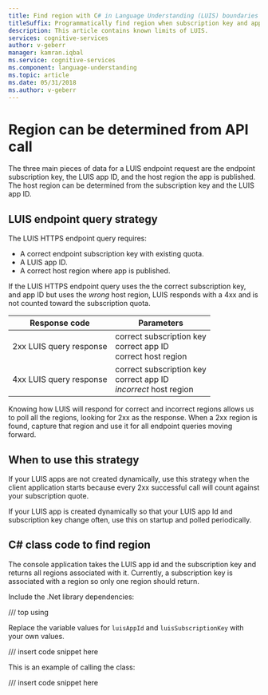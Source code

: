 ```yaml
---
title: Find region with C# in Language Understanding (LUIS) boundaries | Microsoft Docs
titleSuffix: Programmatically find region when subscription key and application ID for LUIS.
description: This article contains known limits of LUIS.
services: cognitive-services
author: v-geberr
manager: kamran.iqbal
ms.service: cognitive-services
ms.component: language-understanding
ms.topic: article
ms.date: 05/31/2018
ms.author: v-geberr
---
```

# Region can be determined from API call 
The three main pieces of data for a LUIS endpoint request are the endpoint subscription key, the LUIS app ID, and the host region the app is published. The host region can be determined from the subscription key and the LUIS app ID. 

## LUIS endpoint query strategy
The LUIS HTTPS endpoint query requires:

* A correct endpoint subscription key with existing quota.
* A LUIS app ID.
* A correct host region where app is published.

 If the LUIS HTTPS endpoint query uses the the correct subscription key, and app ID but uses the _wrong_ host region, LUIS responds with a 4xx and is not counted toward the subscription quota.

|Response code|Parameters|
|--|--|
|2xx LUIS query response|correct subscription key<br>correct app ID<br>correct host region|
|4xx LUIS query response|correct subscription key<br>correct app ID<br>_incorrect_ host region|

Knowing how LUIS will respond for correct and incorrect regions allows us to poll all the regions, looking for 2xx as the response. When a 2xx region is found, capture that region and use it for all endpoint queries moving forward.

## When to use this strategy
If your LUIS apps are not created dynamically, use this strategy when the client application starts because every 2xx successful call will count against your subscription quote. 

If your LUIS app is created dynamically so that your LUIS app Id and subscription key change often, use this on startup and polled periodically. 

## C# class code to find region
The console application takes the LUIS app id and the subscription key and returns all regions associated with it. Currently, a subscription key is associated with a region so only one region should return.

Include the .Net library dependencies:

/// top using

Replace the variable values for `luisAppId` and `luisSubscriptionKey` with your own values. 

/// insert code snippet here

This is an example of calling the class:

/// insert code snippet here



